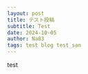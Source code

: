 ```yaml
---
layout: post
title: テスト投稿
subtitle: Test
date: 2024-10-05
author: Na83
tags: test blog test_san
---
```

test